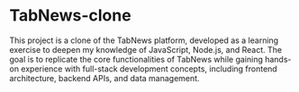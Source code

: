 # TabNews-clone

This project is a clone of the TabNews platform, developed as a learning exercise to deepen my knowledge of JavaScript, Node.js, and React. The goal is to replicate the core functionalities of TabNews while gaining hands-on experience with full-stack development concepts, including frontend architecture, backend APIs, and data management.
